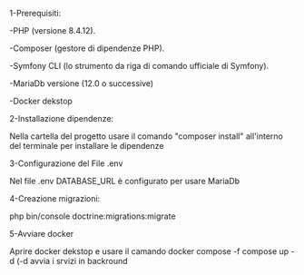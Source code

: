 1-Prerequisiti:

-PHP (versione 8.4.12).

-Composer (gestore di dipendenze PHP).

-Symfony CLI (lo strumento da riga di comando ufficiale di Symfony).

-MariaDb versione (12.0 o successive)

-Docker dekstop

2-Installazione dipendenze:

Nella cartella del progetto usare il comando "composer install" all'interno del terminale per installare le dipendenze

3-Configurazione del File .env

Nel file .env DATABASE_URL è configurato per usare MariaDb

4-Creazione migrazioni:

php bin/console doctrine:migrations:migrate

5-Avviare docker

Aprire docker dekstop e usare il camando docker compose -f compose up -d (-d avvia i srvizi in backround 
 
 




